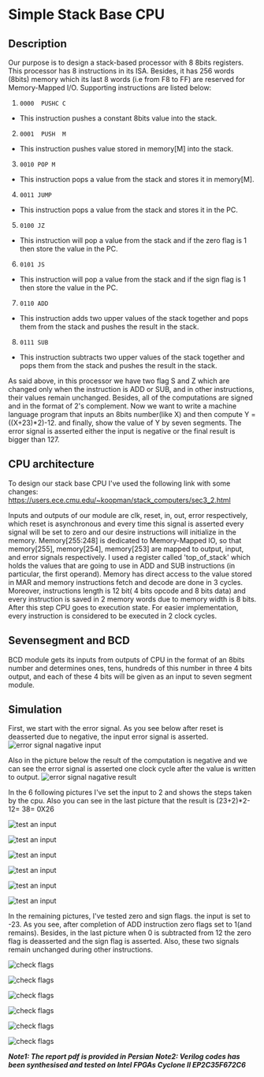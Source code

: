 # Simple Stack Base CPU

## Description

Our purpose is to design a stack-based processor with 8 8bits registers. This processor has 8 instructions in its ISA. Besides, it has 256 words (8bits) memory which its last 8 words (i.e from F8 to FF) are reserved for Memory-Mapped I/O. 
Supporting instructions are listed below:

1. `0000  PUSHC C`
  - This instruction pushes a constant 8bits value into the stack.

2. `0001  PUSH  M`
 - This instruction pushes value stored in memory[M] into the stack.

3. `0010 POP M`
 - This instruction pops a value from the stack and stores it in memory[M].

4. `0011 JUMP`
 - This instruction pops a value from the stack and stores it in the PC.

5. `0100 JZ`
 - This instruction will pop a value from the stack and if the zero flag is 1 then store the value in the PC.

6. `0101 JS`
 - This instruction will pop a value from the stack and if the sign flag is 1 then store the value in the PC.

7. `0110 ADD`
 - This instruction adds two upper values of the stack together and pops them from the stack and pushes the result in the stack.

8. `0111 SUB`
- This instruction subtracts two upper values of the stack together and pops them from the stack and pushes the result in the stack.

As said above, in this processor we have two flag S and Z which are changed only when the instruction is ADD or SUB, and in other instructions, their values remain unchanged.
Besides, all of the computations are signed and in the format of 2's complement. 
Now we want to write a machine language program that inputs an 8bits number(like X) and then compute Y = ((X+23)\*2)-12. and finally, show the value of Y by seven segments.
The error signal is asserted either the input is negative or the final result is bigger than 127. 

## CPU architecture 

To design our stack base CPU I've used the following link with some changes:
‫‪https://users.ece.cmu.e‬‬du/~koopman/stack_computers/sec3_2.html‬‬

Inputs and outputs of our module are clk, reset, in, out, error respectively, which reset is asynchronous and every time this signal is asserted every signal will be set to zero and our desire instructions will initialize in the memory. Memory[255:248] is dedicated to Memory-Mapped IO, so that memory[255], memory[254], memory[253] are mapped to output, input, and error signals respectively.
I used a register called 'top_of_stack' which holds the values that are going to use in ADD and SUB instructions (in particular, the first operand).
Memory has direct access to the value stored in MAR and memory instructions fetch and decode are done in 3 cycles. Moreover, instructions length is 12 bit( 4 bits opcode and 8 bits data) and every instruction is saved in 2 memory words due to memory width is 8 bits. After this step CPU goes to execution state. For easier implementation, every instruction is considered to be executed in 2 clock cycles.

## Sevensegment and BCD

BCD module gets its inputs from outputs of CPU in the format of an 8bits number and determines ones, tens, hundreds of this number in three 4 bits output, and each of these 4 bits will be given as an input to seven segment module.

## Simulation

First, we start with the error signal. As you see below after reset is deasserted due to negative, the input error signal is asserted.
![error signal nagative input](https://github.com/sepehrMSP/digital-system-design-laboratory/tree/master/StackBasedCPU/images/cpu1.JPG)

Also in the picture below the result of the computation is negative and we can see the error signal is asserted one clock cycle after the value is written to output.
![error signal nagative result](https://github.com/sepehrMSP/digital-system-design-laboratory/tree/master/StackBasedCPU/images/cpu2.JPG)

In the 6 following pictures I've set the input to 2 and shows the steps taken by the cpu. Also you can see in the last picture that the result is (23+2)\*2-12= 38= 0X26

![test an input](https://github.com/sepehrMSP/digital-system-design-laboratory/tree/master/StackBasedCPU/images/cpu3.JPG)

![test an input](https://github.com/sepehrMSP/digital-system-design-laboratory/tree/master/StackBasedCPU/images/cpu4.JPG)

![test an input](https://github.com/sepehrMSP/digital-system-design-laboratory/tree/master/StackBasedCPU/images/cpu5.JPG)

![test an input](https://github.com/sepehrMSP/digital-system-design-laboratory/tree/master/StackBasedCPU/images/cpu6.JPG)

![test an input](https://github.com/sepehrMSP/digital-system-design-laboratory/tree/master/StackBasedCPU/images/cpu7.JPG)

![test an input](https://github.com/sepehrMSP/digital-system-design-laboratory/tree/master/StackBasedCPU/images/cpu8.JPG)

In the remaining pictures, I've tested zero and sign flags. the input is set to -23. As you see, after completion of ADD instruction zero flags set to 1(and remains). Besides, in the last picture when 0 is subtracted from 12 the zero flag is deasserted and the sign flag is asserted. Also, these two signals remain unchanged during other instructions.

![check flags](https://github.com/sepehrMSP/digital-system-design-laboratory/tree/master/StackBasedCPU/images/cpu9.JPG)

![check flags](https://github.com/sepehrMSP/digital-system-design-laboratory/tree/master/StackBasedCPU/images/cpu10.JPG)

![check flags](https://github.com/sepehrMSP/digital-system-design-laboratory/tree/master/StackBasedCPU/images/cpu11.JPG)

![check flags](https://github.com/sepehrMSP/digital-system-design-laboratory/tree/master/StackBasedCPU/images/cpu12.JPG)

![check flags](https://github.com/sepehrMSP/digital-system-design-laboratory/tree/master/StackBasedCPU/images/cpu13.JPG)

![check flags](https://github.com/sepehrMSP/digital-system-design-laboratory/tree/master/StackBasedCPU/images/cpu14.JPG)

***Note1: The report pdf is provided in Persian***
***Note2: Verilog codes has been synthesised and tested on Intel FPGAs Cyclone II EP2C35F672C6***
